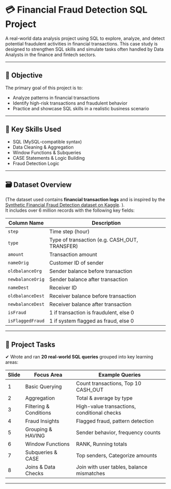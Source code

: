 # 💳 Financial Fraud Detection SQL Project

A real-world data analysis project using SQL to explore, analyze, and detect potential fraudulent activities in financial transactions. This case study is designed to strengthen SQL skills and simulate tasks often handled by Data Analysts in the finance and fintech sectors.

---

## 📌 Objective

The primary goal of this project is to:
- Analyze patterns in financial transactions
- Identify high-risk transactions and fraudulent behavior
- Practice and showcase SQL skills in a realistic business scenario

---

## 🧠 Key Skills Used

- SQL (MySQL-compatible syntax)
- Data Cleaning & Aggregation
- Window Functions & Subqueries
- CASE Statements & Logic Building
- Fraud Detection Logic

---

## 🗃️ Dataset Overview

(The dataset used contains **financial transaction logs** and is inspired by the [Synthetic Financial Fraud Detection dataset on Kaggle]([https://www.kaggle.com/datasets/ntnu-testimon/paysim1]).
).  
It includes over 6 million records with the following key fields:

| Column Name        | Description                                  |
|--------------------|----------------------------------------------|
| `step`             | Time step (hour)                             |
| `type`             | Type of transaction (e.g. CASH_OUT, TRANSFER)|
| `amount`           | Transaction amount                           |
| `nameOrig`         | Customer ID of sender                        |
| `oldbalanceOrg`    | Sender balance before transaction            |
| `newbalanceOrig`   | Sender balance after transaction             |
| `nameDest`         | Receiver ID                                  |
| `oldbalanceDest`   | Receiver balance before transaction          |
| `newbalanceDest`   | Receiver balance after transaction           |
| `isFraud`          | 1 if transaction is fraudulent, else 0       |
| `isFlaggedFraud`   | 1 if system flagged as fraud, else 0         |

---

## 🧪 Project Tasks

✔ Wrote and ran **20 real-world SQL queries** grouped into key learning areas:

| Slide | Focus Area               | Example Queries                                 |
|-------|--------------------------|--------------------------------------------------|
| 1     | Basic Querying           | Count transactions, Top 10 CASH_OUT             |
| 2     | Aggregation              | Total & average by type                         |
| 3     | Filtering & Conditions   | High-value transactions, conditional checks     |
| 4     | Fraud Insights           | Flagged fraud, pattern detection                |
| 5     | Grouping & HAVING        | Sender behavior, frequency counts               |
| 6     | Window Functions         | RANK, Running totals                            |
| 7     | Subqueries & CASE        | Top senders, Categorize amounts                 |
| 8     | Joins & Data Checks      | Join with user tables, balance mismatches       |

---



